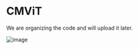 # CMViT

We are organizing the code and will upload it later.

![image](https://github.com/user-attachments/assets/4cec709b-c9f0-47d6-ad9d-581505e87ec4)

